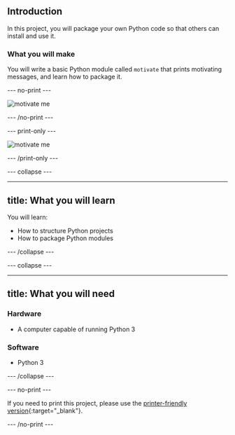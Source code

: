 ## Introduction

In this project, you will package your own Python code so that others can install and use it.

### What you will make

You will write a basic Python module called `motivate` that prints motivating messages, and learn how to package it.

--- no-print ---

![motivate me](images/motivate_me.gif)

--- /no-print ---

--- print-only ---

![motivate me](images/motivate_me.PNG)

--- /print-only ---

--- collapse ---

---
title: What you will learn
---

You will learn:

+ How to structure Python projects
+ How to package Python modules

--- /collapse ---

--- collapse ---

---
title: What you will need
---

### Hardware

+ A computer capable of running Python 3

### Software

+ Python 3

--- /collapse ---

--- no-print ---

If you need to print this project, please use the [printer-friendly version](https://projects.raspberrypi.org/en/projects/packaging-your-code/print){:target="_blank"}.

--- /no-print ---

